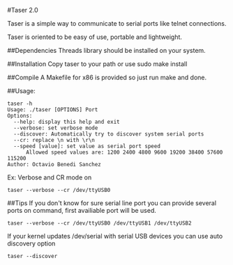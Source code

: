 #Taser 2.0

Taser is a simple way to communicate to serial ports like telnet connections.

Taser is oriented to be easy of use, portable and lightweight.

##Dependencies
Threads library should be installed on your system.

##Installation
Copy taser to your path or use sudo make install

##Compile
A Makefile for x86 is provided so just run make and done.

##Usage:

	taser -h
	Usage: ./taser [OPTIONS] Port
	Options:
	  --help: display this help and exit
	  --verbose: set verbose mode
	  --discover: Automatically try to discover system serial ports
	  --cr: replace \n with \r\n
	  --speed [value]: set value as serial port speed
		  Allowed speed values are: 1200 2400 4800 9600 19200 38400 57600 115200
	Author: Octavio Benedi Sanchez



Ex: Verbose and CR mode on

	taser --verbose --cr /dev/ttyUSB0

##Tips
If you don't know for sure serial line port you can provide several ports on command, first availiable port will be used.

	taser --verbose --cr /dev/ttyUSB0 /dev/ttyUSB1 /dev/ttyUSB2

If your kernel updates /dev/serial with serial USB devices you can use auto discovery option

	taser --discover

